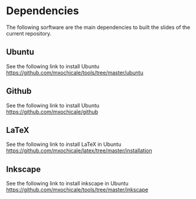 # Dependencies
The following sorftware are the main dependencies to 
built the slides of the current repository.

## Ubuntu 
See the following link to install Ubuntu 
https://github.com/mxochicale/tools/tree/master/ubuntu

## Github 
See the following link to install Ubuntu 
https://github.com/mxochicale/github

## LaTeX 
See the following link to install LaTeX in Ubuntu 
https://github.com/mxochicale/latex/tree/master/installation

## Inkscape
See the following link to install inkscape in Ubuntu 
https://github.com/mxochicale/tools/tree/master/inkscape


